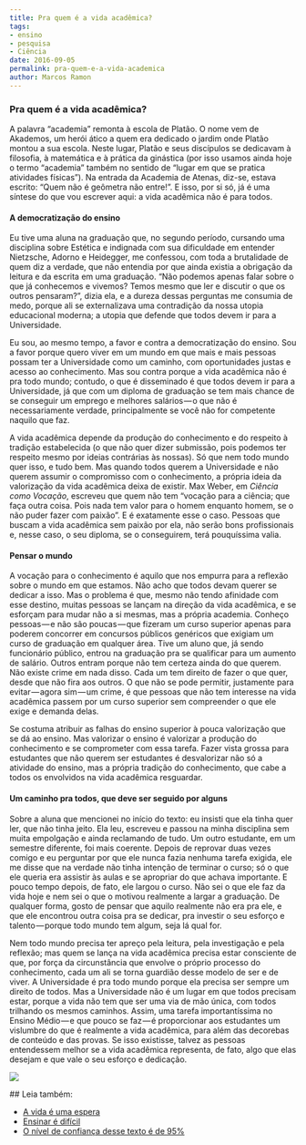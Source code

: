 ```yaml
---
title: Pra quem é a vida acadêmica?
tags:
- ensino
- pesquisa
- Ciência
date: 2016-09-05
permalink: pra-quem-e-a-vida-academica
author: Marcos Ramon
---
```

### Pra quem é a vida acadêmica?

A palavra “academia” remonta à escola de Platão. O nome vem de Akademos, um herói ático a quem era dedicado o jardim onde Platão montou a sua escola. Neste lugar, Platão e seus discípulos se dedicavam à filosofia, à matemática e à prática da ginástica (por isso usamos ainda hoje o termo “academia” também no sentido de “lugar em que se pratica atividades físicas”). Na entrada da Academia de Atenas, diz-se, estava escrito: “Quem não é geômetra não entre!”. E isso, por si só, já é uma síntese do que vou escrever aqui: a vida acadêmica não é para todos.

#### A democratização do ensino

Eu tive uma aluna na graduação que, no segundo período, cursando uma disciplina sobre Estética e indignada com sua dificuldade em entender Nietzsche, Adorno e Heidegger, me confessou, com toda a brutalidade de quem diz a verdade, que não entendia por que ainda existia a obrigação da leitura e da escrita em uma graduação. “Não podemos apenas falar sobre o que já conhecemos e vivemos? Temos mesmo que ler e discutir o que os outros pensaram?”, dizia ela, e a dureza dessas perguntas me consumia de medo, porque ali se externalizava uma contradição da nossa utopia educacional moderna; a utopia que defende que todos devem ir para a Universidade.

Eu sou, ao mesmo tempo, a favor e contra a democratização do ensino. Sou a favor porque quero viver em um mundo em que mais e mais pessoas possam ter a Universidade como um caminho, com oportunidades justas e acesso ao conhecimento. Mas sou contra porque a vida acadêmica não é pra todo mundo; contudo, o que é disseminado é que todos devem ir para a Universidade, já que com um diploma de graduação se tem mais chance de se conseguir um emprego e melhores salários — o que não é necessariamente verdade, principalmente se você não for competente naquilo que faz.

A vida acadêmica depende da produção do conhecimento e do respeito à tradição estabelecida (o que não quer dizer submissão, pois podemos ter respeito mesmo por ideias contrárias às nossas). Só que nem todo mundo quer isso, e tudo bem. Mas quando todos querem a Universidade e não querem assumir o compromisso com o conhecimento, a própria ideia da valorização da vida acadêmica deixa de existir. Max Weber, em _Ciência como Vocação_, escreveu que quem não tem “vocação para a ciência; que faça outra coisa. Pois nada tem valor para o homem enquanto homem, se o não puder fazer com paixão”. E é exatamente esse o caso. Pessoas que buscam a vida acadêmica sem paixão por ela, não serão bons profissionais e, nesse caso, o seu diploma, se o conseguirem, terá pouquíssima valia.

#### Pensar o mundo

A vocação para o conhecimento é aquilo que nos empurra para a reflexão sobre o mundo em que estamos. Não acho que todos devam querer se dedicar a isso. Mas o problema é que, mesmo não tendo afinidade com esse destino, muitas pessoas se lançam na direção da vida acadêmica, e se esforçam para mudar não a si mesmas, mas a própria academia. Conheço pessoas — e não são poucas — que fizeram um curso superior apenas para poderem concorrer em concursos públicos genéricos que exigiam um curso de graduação em qualquer área. Tive um aluno que, já sendo funcionário público, entrou na graduação pra se qualificar para um aumento de salário. Outros entram porque não tem certeza ainda do que querem. Não existe crime em nada disso. Cada um tem direito de fazer o que quer, desde que não fira aos outros. O que não se pode permitir, justamente para evitar — agora sim — um crime, é que pessoas que não tem interesse na vida acadêmica passem por um curso superior sem compreender o que ele exige e demanda delas.

Se costuma atribuir as falhas do ensino superior à pouca valorização que se dá ao ensino. Mas valorizar o ensino é valorizar a produção do conhecimento e se comprometer com essa tarefa. Fazer vista grossa para estudantes que não querem ser estudantes é desvalorizar não só a atividade do ensino, mas a própria tradição do conhecimento, que cabe a todos os envolvidos na vida acadêmica resguardar.

#### Um caminho pra todos, que deve ser seguido por alguns

Sobre a aluna que mencionei no início do texto: eu insisti que ela tinha quer ler, que não tinha jeito. Ela leu, escreveu e passou na minha disciplina sem muita empolgação e ainda reclamando de tudo. Um outro estudante, em um semestre diferente, foi mais coerente. Depois de reprovar duas vezes comigo e eu perguntar por que ele nunca fazia nenhuma tarefa exigida, ele me disse que na verdade não tinha intenção de terminar o curso; só o que ele queria era assistir às aulas e se apropriar do que achava importante. E pouco tempo depois, de fato, ele largou o curso. Não sei o que ele faz da vida hoje e nem sei o que o motivou realmente a largar a graduação. De qualquer forma, gosto de pensar que aquilo realmente não era pra ele, e que ele encontrou outra coisa pra se dedicar, pra investir o seu esforço e talento — porque todo mundo tem algum, seja lá qual for.

Nem todo mundo precisa ter apreço pela leitura, pela investigação e pela reflexão; mas quem se lança na vida acadêmica precisa estar consciente de que, por força da circunstância que envolve o próprio processo do conhecimento, cada um ali se torna guardião desse modelo de ser e de viver. A Universidade é pra todo mundo porque ela precisa ser sempre um direito de todos. Mas a Universidade não é um lugar em que todos precisam estar, porque a vida não tem que ser uma via de mão única, com todos trilhando os mesmos caminhos. Assim, uma tarefa importantíssima no Ensino Médio — e que pouco se faz — é proporcionar aos estudantes um vislumbre do que é realmente a vida acadêmica, para além das decorebas de conteúdo e das provas. Se isso existisse, talvez as pessoas entendessem melhor se a vida acadêmica representa, de fato, algo que elas desejam e que vale o seu esforço e dedicação.

![](https://cdn-images-1.medium.com/max/1000/1*ZpCIAVXbp-ym432PkPZfcQ.png)


<div class="leia-tambem" markdown="1">
## Leia também:

- <a href="/a-vida-e-uma-espera">A vida é uma espera</a>
- <a href="/ensinar-e-dificil">Ensinar é difícil</a>
- <a href="/o-nivel-de-confianca-desse-texto-e-de-95">O nível de confiança desse texto é de 95%</a>
</div>